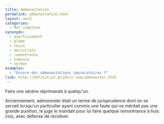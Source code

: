 ```yaml
---
title: Admonestation
permalink: admonestation.html
layout: word
categories:
  - Mot complexe
synonyms:
  - avertissement
  - blâme
  - leçon
  - mercuriale
  - remontrance
  - semonce
  - sermon
examples:
  - "Encore des admonestations imprécatoires ?"
link: http://definition.ptidico.com/admonester.html
---
```


Faire une sévère réprimande à quelqu'un.

Anciennement, admonester était un terme de jurisprudence dont on se servait lorsqu'un particulier ayant commis une faute qui ne méritait pas une grande punition, le juge le mandait pour lui faire quelque remontrance à huis clos, avec défense de récidiver. 


